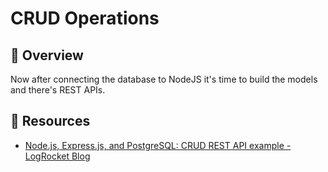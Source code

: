 # CRUD Operations

## 📙 Overview

Now after connecting the database to NodeJS it's time to build the models and there's REST APIs.

## 🔗 Resources
- [Node.js, Express.js, and PostgreSQL: CRUD REST API example - LogRocket Blog](https://blog.logrocket.com/nodejs-expressjs-postgresql-crud-rest-api-example/)


